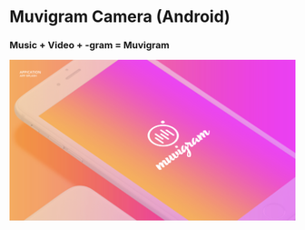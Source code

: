 Muvigram Camera (Android)
=========================

### Music + Video + -gram = Muvigram

![alt text][concept-art]

[concept-art]: ./README/muvigram.png "Concept art for muvigram"
